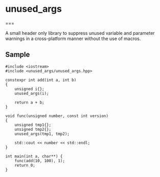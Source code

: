 # unused_args
===

A small header only library to suppress unused variable and parameter warnings in a cross-platform manner without the use of macros.

## Sample
```
#include <iostream>
#include <unused_args/unused_args.hpp>

constexpr int add(int a, int b)
{
    unsigned i{};
    unused_args(i);

    return a + b;
}

void func(unsigned number, const int version)
{
    unsigned tmp1{};
    unsigned tmp2{};
    unused_args(tmp1, tmp2);

    std::cout << number << std::endl;
}

int main(int a, char**) {
    func(add(10, 100), 1);
    return 0;
}
```